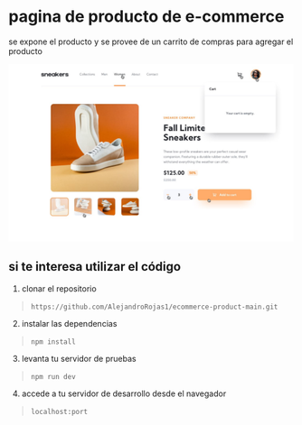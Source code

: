 # pagina de producto de e-commerce
se expone el producto y se provee de un carrito de compras para agregar el producto

![preview](/public/images/proyect1.jpg)

## si te interesa utilizar el código

1. clonar el repositorio 
>`https://github.com/AlejandroRojas1/ecommerce-product-main.git`
2. instalar las dependencias 
>`npm install`
3. levanta tu servidor de pruebas 
> `npm run dev`
4. accede a tu servidor de desarrollo desde el navegador 
> `localhost:port` 
